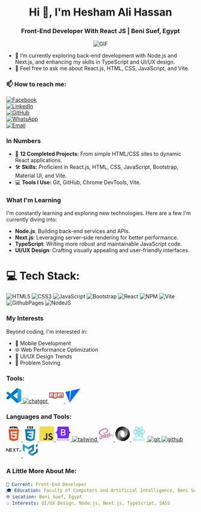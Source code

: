 <h1 align="center">Hi 👋, I'm Hesham Ali Hassan</h1>
<h3 align="center">Front-End Developer With React JS | Beni Suef, Egypt</h3>

<p align="center">
  <img src="https://user-images.githubusercontent.com/63050133/156676671-d5b2e362-97d4-4404-9447-dd71ddfea82f.gif" alt="GIF" width="300" />
</p>

- 🌱 I’m currently exploring back-end development with Node.js and Next.js, and enhancing my skills in TypeScript and UI/UX design.
- 💬 Feel free to ask me about React.js, HTML, CSS, JavaScript, and Vite.
### 📫 How to reach me:

[![Facebook](https://img.shields.io/badge/Facebook-%231877F2?style=flat&logo=facebook&logoColor=white)](https://www.facebook.com/profile.php?id=100026421549171&mibextid=LQQJ4d)  
[![LinkedIn](https://img.shields.io/badge/LinkedIn-%230077B5?style=flat&logo=linkedin&logoColor=white)](https://www.linkedin.com/in/heshamalihassan/)  
[![GitHub](https://img.shields.io/badge/GitHub-181717?style=flat&logo=github&logoColor=white)](https://github.com/Dev-HeshamAli)  
[![WhatsApp](https://img.shields.io/badge/WhatsApp-25D366?style=flat&logo=whatsapp&logoColor=white)](https://wa.me/201228870255)  
[![Email](https://img.shields.io/badge/Email-%23EA4335?style=flat&logo=gmail&logoColor=white)](mailto:hesahmaloo9@gmail.com)

### In Numbers
- 🌟 **12 Completed Projects:** From simple HTML/CSS sites to dynamic React applications.
- 🛠️ **Skills:** Proficient in React.js, HTML, CSS, JavaScript, Bootstrap, Material UI, and Vite.
- 💻 **Tools I Use:** Git, GitHub, Chrome DevTools, Vite.

### What I'm Learning
I'm constantly learning and exploring new technologies. Here are a few I'm currently diving into:
- **Node.js**: Building back-end services and APIs.
- **Next.js**: Leveraging server-side rendering for better performance.
- **TypeScript**: Writing more robust and maintainable JavaScript code.
- **UI/UX Design**: Crafting visually appealing and user-friendly interfaces.

# 💻 Tech Stack:

![HTML5](https://img.shields.io/badge/html5-%23E34F26.svg?style=flat&logo=html5&logoColor=white)
![CSS3](https://img.shields.io/badge/css3-%231572B6.svg?style=flat&logo=css3&logoColor=white)
![JavaScript](https://img.shields.io/badge/javascript-%23323330.svg?style=flat&logo=javascript&logoColor=%23F7DF1E)
![Bootstrap](https://img.shields.io/badge/bootstrap-%238511FA.svg?style=flat&logo=bootstrap&logoColor=white)
![React](https://img.shields.io/badge/react-%2320232a.svg?style=flat&logo=react&logoColor=%2361DAFB)
![NPM](https://img.shields.io/badge/NPM-%23CB3837.svg?style=flat&logo=npm&logoColor=white)
![Vite](https://img.shields.io/badge/vite-%23646CFF.svg?style=flat&logo=vite&logoColor=white)
![GithubPages](https://img.shields.io/badge/github%20pages-121013?style=flat&logo=github&logoColor=white)
![NodeJS](https://img.shields.io/badge/node.js-6DA55F?style=flat&logo=node.js&logoColor=white)

### My Interests
Beyond coding, I'm interested in:
- 📱 Mobile Development
- 🌐 Web Performance Optimization
- 🎨 UI/UX Design Trends
- 🧠 Problem Solving 

<h3 align="left">Tools:</h3>
<p align="left">
  <a href="https://code.visualstudio.com/" target="_blank" rel="noreferrer"> <img src="https://raw.githubusercontent.com/devicons/devicon/master/icons/vscode/vscode-original.svg" alt="vscode" width="40" height="40"/> </a> 
  <a href="https://chat.openai.com/" target="_blank" rel="noreferrer"> <img src="https://freepnglogo.com/images/all_img/1690998448chat-gpt-logo-png.png" alt="chatgpt" width="40" height="40"/> </a>
  <a href="https://www.npmjs.com/" target="_blank" rel="noreferrer"> <img src="https://raw.githubusercontent.com/devicons/devicon/master/icons/npm/npm-original-wordmark.svg" alt="npm" width="40" height="40"/> </a>
  <a href="https://vitejs.dev/" target="_blank" rel="noreferrer"> <img src="https://raw.githubusercontent.com/devicons/devicon/master/icons/vite/vite-original.svg" alt="vite.js" width="40" height="40"/> </a>
</p>

<h3 align="left">Languages and Tools:</h3>
<p align="left"> 
  <a href="https://www.w3.org/html/" target="_blank" rel="noreferrer"> <img src="https://raw.githubusercontent.com/devicons/devicon/master/icons/html5/html5-original-wordmark.svg" alt="html5" width="40" height="40"/> </a> 
  <a href="https://www.w3schools.com/css/" target="_blank" rel="noreferrer"> <img src="https://raw.githubusercontent.com/devicons/devicon/master/icons/css3/css3-original-wordmark.svg" alt="css3" width="40" height="40"/> </a> 
  <a href="https://developer.mozilla.org/en-US/docs/Web/JavaScript" target="_blank" rel="noreferrer"> <img src="https://raw.githubusercontent.com/devicons/devicon/master/icons/javascript/javascript-original.svg" alt="javascript" width="40" height="40"/> </a> 
  <a href="https://getbootstrap.com" target="_blank" rel="noreferrer"> <img src="https://raw.githubusercontent.com/devicons/devicon/master/icons/bootstrap/bootstrap-plain-wordmark.svg" alt="bootstrap" width="40" height="40"/> </a> 
  <a href="https://tailwindcss.com/" target="_blank" rel="noreferrer"> <img src="https://www.vectorlogo.zone/logos/tailwindcss/tailwindcss-icon.svg" alt="tailwind" width="40" height="40"/> </a> 
  <a href="https://sass-lang.com" target="_blank" rel="noreferrer"> <img src="https://raw.githubusercontent.com/devicons/devicon/master/icons/sass/sass-original.svg" alt="sass" width="40" height="40"/> </a> 
  <a href="https://www.json.org/json-en.html" target="_blank" rel="noreferrer"> <img src="https://raw.githubusercontent.com/devicons/devicon/master/icons/json/json-original.svg" alt="json" width="40" height="40"/> </a> 
  <a href="https://reactjs.org/" target="_blank" rel="noreferrer"> <img src="https://raw.githubusercontent.com/devicons/devicon/master/icons/react/react-original-wordmark.svg" alt="react" width="40" height="40"/> </a> 
  <a href="https://git-scm.com/" target="_blank" rel="noreferrer"> <img src="https://www.vectorlogo.zone/logos/git-scm/git-scm-icon.svg" alt="git" width="40" height="40"/> </a> 
  <a href="https://github.com/" target="_blank" rel="noreferrer"> <img src="https://www.vectorlogo.zone/logos/github/github-icon.svg" alt="github" width="40" height="40"/> </a> 
  <a href="https://nextjs.org/" target="_blank" rel="noreferrer"> <img src="https://raw.githubusercontent.com/devicons/devicon/master/icons/nextjs/nextjs-original-wordmark.svg" alt="next.js" width="40" height="40"/> </a> 
  <a href="https://mui.com/" target="_blank" rel="noreferrer"> <img src="https://raw.githubusercontent.com/devicons/devicon/master/icons/materialui/materialui-original.svg" alt="materal ui" width="40" height="40"/> </a> 
</p>

### A Little More About Me:
```yaml
💼 Current: Front-End Developer
🎓 Education: Faculty of Computers and Artificial Intelligence, Beni Suef University
🌐 Location: Beni Suef, Egypt
💡 Interests: UI/UX Design, Node.js, Next.js, TypeScript, SASS
